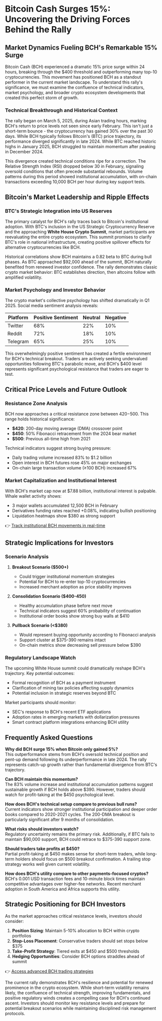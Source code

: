 # Bitcoin Cash Surges 15%: Uncovering the Driving Forces Behind the Rally  

## Market Dynamics Fueling BCH's Remarkable 15% Surge  

Bitcoin Cash (BCH) experienced a dramatic 15% price surge within 24 hours, breaking through the $400 threshold and outperforming many top-10 cryptocurrencies. This movement has positioned BCH as a standout performer in the current market landscape. To understand this rally's significance, we must examine the confluence of technical indicators, market psychology, and broader crypto ecosystem developments that created this perfect storm of growth.  

### Technical Breakthrough and Historical Context  

The rally began on March 5, 2025, during Asian trading hours, marking BCH's return to price levels not seen since early February. This isn't just a short-term bounce - the cryptocurrency has gained 30% over the past 30 days. While BCH typically follows Bitcoin's (BTC) price trajectory, its performance diverged significantly in late 2024. While BTC reached historic highs in January 2025, BCH struggled to maintain momentum after peaking in December 2024.  

This divergence created technical conditions ripe for a correction. The Relative Strength Index (RSI) dropped below 30 in February, signaling oversold conditions that often precede substantial rebounds. Volume patterns during this period showed institutional accumulation, with on-chain transactions exceeding 10,000 BCH per hour during key support tests.  

## Bitcoin's Market Leadership and Ripple Effects  

### BTC's Strategic Integration into US Reserves  

The primary catalyst for BCH's rally traces back to Bitcoin's institutional adoption. With BTC's inclusion in the US Strategic Cryptocurrency Reserve and the approaching **White House Crypto Summit**, market participants are reevaluating the entire crypto ecosystem. This summit promises to clarify BTC's role in national infrastructure, creating positive spillover effects for alternative cryptocurrencies like BCH.  

Historical correlations show BCH maintains a 0.82 beta to BTC during bull phases. As BTC approached $92,000 ahead of the summit, BCH naturally benefited from renewed investor confidence. The rally demonstrates classic crypto market behavior: BTC establishes direction, then altcoins follow with amplified volatility.  

### Market Psychology and Investor Behavior  

The crypto market's collective psychology has shifted dramatically in Q1 2025. Social media sentiment analysis reveals:  

| Platform       | Positive Sentiment | Neutral | Negative |  
|----------------|--------------------|---------|----------|  
| Twitter        | 68%                | 22%     | 10%      |  
| Reddit         | 72%                | 18%     | 10%      |  
| Telegram       | 65%                | 25%     | 10%      |  

This overwhelmingly positive sentiment has created a fertile environment for BCH's technical breakout. Traders are actively seeking undervalued opportunities following BTC's parabolic move, and BCH's $400 level represents significant psychological resistance that traders are eager to test.  

## Critical Price Levels and Future Outlook  

### Resistance Zone Analysis  

BCH now approaches a critical resistance zone between $420-$500. This range holds historical significance:  

- **$420**: 200-day moving average (DMA) crossover point  
- **$450**: 50% Fibonacci retracement from the 2024 bear market  
- **$500**: Previous all-time high from 2021  

Technical indicators suggest strong buying pressure:  

- Daily trading volume increased 83% to $1.2 billion  
- Open interest in BCH futures rose 45% on major exchanges  
- On-chain large transaction volume (≥100 BCH) increased 67%  

### Market Capitalization and Institutional Interest  

With BCH's market cap now at $7.88 billion, institutional interest is palpable. Whale wallet activity shows:  

- 3 major wallets accumulated 12,500 BCH in February  
- Derivatives funding rates reached +0.08%, indicating bullish positioning  
- Liquidation heatmaps show $380 as strong support  

👉 [Track institutional BCH movements in real-time](https://bit.ly/okx-bonus)  

## Strategic Implications for Investors  

### Scenario Analysis  

1. **Breakout Scenario ($500+)**  
   - Could trigger institutional momentum strategies  
   - Potential for BCH to re-enter top-10 cryptocurrencies  
   - Increased merchant adoption as price stability improves  

2. **Consolidation Scenario ($400-450)**  
   - Healthy accumulation phase before next move  
   - Technical indicators suggest 60% probability of continuation  
   - Institutional order books show strong buy walls at $410  

3. **Pullback Scenario (<$380)**  
   - Would represent buying opportunity according to Fibonacci analysis  
   - Support cluster at $375-390 remains intact  
   - On-chain metrics show decreasing sell pressure below $390  

### Regulatory Landscape Watch  

The upcoming White House summit could dramatically reshape BCH's trajectory. Key potential outcomes:  

- Formal recognition of BCH as a payment instrument  
- Clarification of mining tax policies affecting supply dynamics  
- Potential inclusion in strategic reserves beyond BTC  

Market participants should monitor:  
- SEC's response to BCH's recent ETF applications  
- Adoption rates in emerging markets with dollarization pressures  
- Smart contract platform integrations enhancing BCH utility  

## Frequently Asked Questions  

**Why did BCH surge 15% when Bitcoin only gained 5%?**  
This outperformance stems from BCH's oversold technical position and pent-up demand following its underperformance in late 2024. The rally represents catch-up growth rather than fundamental divergence from BTC's trajectory.  

**Can BCH maintain this momentum?**  
The 83% volume increase and institutional accumulation patterns suggest sustainable growth if BCH holds above $390. However, traders should watch for profit-taking at the $450 psychological level.  

**How does BCH's technical setup compare to previous bull runs?**  
Current indicators show stronger institutional participation and deeper order books compared to 2020-2021 cycles. The 200-DMA breakout is particularly significant after 9 months of consolidation.  

**What risks should investors watch?**  
Regulatory uncertainty remains the primary risk. Additionally, if BTC fails to maintain $90,000 support, BCH could retrace to $375-390 support zone.  

**Should traders take profits at $450?**  
Partial profit-taking at $450 makes sense for short-term traders, while long-term holders should focus on $500 breakout confirmation. A trailing stop strategy works well given current volatility.  

**How does BCH's utility compare to other payments-focused cryptos?**  
BCH's 0.001 USD transaction fees and 10-minute block times maintain competitive advantages over higher-fee networks. Recent merchant adoption in South America and Africa supports this utility.  

## Strategic Positioning for BCH Investors  

As the market approaches critical resistance levels, investors should consider:  

1. **Position Sizing**: Maintain 5-10% allocation to BCH within crypto portfolios  
2. **Stop-Loss Placement**: Conservative traders should set stops below $375  
3. **Take-Profit Strategy**: Tiered exits at $450 and $500 thresholds  
4. **Hedging Opportunities**: Consider BCH options straddles ahead of summit  

👉 [Access advanced BCH trading strategies](https://bit.ly/okx-bonus)  

The current rally demonstrates BCH's resilience and potential for renewed prominence in the crypto ecosystem. While short-term volatility remains likely, the confluence of technical strength, improving fundamentals, and positive regulatory winds creates a compelling case for BCH's continued ascent. Investors should monitor key resistance levels and prepare for potential breakout scenarios while maintaining disciplined risk management protocols.